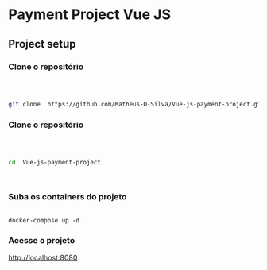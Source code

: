 
# Payment Project Vue JS

  

## Project setup

### Clone o repositório

  

```sh

  

git clone  https://github.com/Matheus-O-Silva/Vue-js-payment-project.git

```

### Clone o repositório
  

```sh

  

cd  Vue-js-payment-project

  

```

### Suba os containers do projeto

```

docker-compose up -d

```

### Acesse o projeto

[http://localhost:8080](http://localhost:8989)